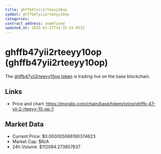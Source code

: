 ```yaml
---
title: ghffb47yii2rteeyy10op
symbol: ghffb47yii2rteeyy10op
categories: 
contract_address: undefined
updated_at: 2025-01-27T14:35:12.051Z
---
```


# ghffb47yii2rteeyy10op (ghffb47yii2rteeyy10op)
The [ghffb47yii2rteeyy10op token](https://moralis.com/chain/base/token/price/ghffb-47-yii-2-rteeyy-10-op-1) is trading live on the base blockchain.

## Links
- Price and chart: https://moralis.com/chain/base/token/price/ghffb-47-yii-2-rteeyy-10-op-1

## Market Data
- Current Price: $0.000005066190374623
- Market Cap: $N/A
- 24h Volume: $112084.273857837
